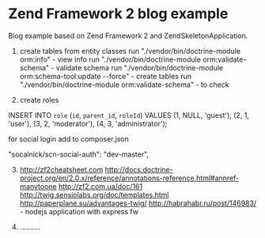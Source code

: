 Zend Framework 2 blog example
=============================

Blog example based on Zend Framework 2 and ZendSkeletonApplication.




1.  create tables from entity classes
  run  "./vendor/bin/doctrine-module orm:info"  - view info
  run  "./vendor/bin/doctrine-module orm:validate-schema"   - validate schema
  run  "./vendor/bin/doctrine-module orm:schema-tool:update --force" - create tables
  run  "./vendor/bin/doctrine-module orm:validate-schema" - to check

2. create roles 

INSERT INTO `role` 
    (`id`, `parent_id`, `roleId`) 
VALUES
    (1, NULL, 'guest'),
    (2, 1, 'user'),
    (3, 2, 'moderator'), 
    (4, 3, 'administrator');


for social login add to  composer.json

   "socalnick/scn-social-auth": "dev-master",

3. http://zf2cheatsheet.com
   http://docs.doctrine-project.org/en/2.0.x/reference/annotations-reference.html#annref-manytoone
   http://zf2.com.ua/doc/161
   http://twig.sensiolabs.org/doc/templates.html
   http://paperplane.su/advantages-twig/
   http://habrahabr.ru/post/146983/  - nodejs application with express fw



4. ..........
   